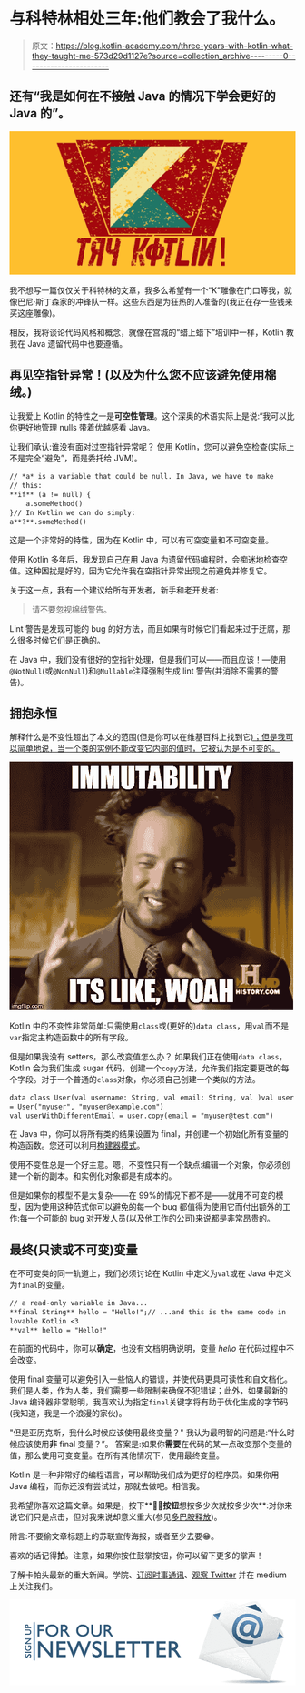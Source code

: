 # 与科特林相处三年:他们教会了我什么。

> 原文：<https://blog.kotlin-academy.com/three-years-with-kotlin-what-they-taught-me-573d29d1127e?source=collection_archive---------0----------------------->

## 还有“我是如何在不接触 Java 的情况下学会更好的 Java 的”。

![](img/eaef6b144d560d46db77fb729616600a.png)

我不想写一篇仅仅关于科特林的文章，我多么希望有一个“K”雕像在门口等我，就像巴尼·斯丁森家的冲锋队一样。这些东西是为狂热的人准备的(我正在存一些钱来买这座雕像)。

相反，我将谈论代码风格和概念，就像在宫城的“蜡上蜡下”培训中一样，Kotlin 教我在 Java 遗留代码中也要遵循。

## 再见空指针异常！(以及为什么您不应该避免使用棉绒。)

让我爱上 Kotlin 的特性之一是**可空性管理**。这个深奥的术语实际上是说:“我可以比你更好地管理 nulls 带着优越感看 Java。

让我们承认:谁没有面对过空指针异常呢？
使用 Kotlin，您可以避免空检查(实际上不是完全“避免”，而是委托给 JVM)。

```
// *a* is a variable that could be null. In Java, we have to make
// this:
**if** (a != null) {
    a.someMethod()
}// In Kotlin we can do simply:
a**?**.someMethod()
```

这是一个非常好的特性，因为在 Kotlin 中，可以有可空变量和不可空变量。

使用 Kotlin 多年后，我发现自己在用 Java 为遗留代码编程时，会痴迷地检查空值。这种困扰是好的，因为它允许我在空指针异常出现之前避免并修复它。

关于这一点，我有一个建议给所有开发者，新手和老开发者:

> 请不要忽视棉绒警告。

Lint 警告是发现可能的 bug 的好方法，而且如果有时候它们看起来过于迂腐，那么很多时候它们是正确的。

在 Java 中，我们没有很好的空指针处理，但是我们可以——而且应该！—使用`@NotNull`(或`@NonNull`)和`@Nullable`注释强制生成 lint 警告(并消除不需要的警告)。

## 拥抱永恒

解释什么是不变性超出了本文的范围(但是你可以在维基百科上找到它[)；但是我可以简单地说，当一个类的实例不能改变它内部的值时，它被认为是不可变的。](https://en.wikipedia.org/wiki/Immutable_object)

![](img/7a9cc5d3cef77ae347b378d10a3d9952.png)

Kotlin 中的不变性非常简单:只需使用`class`或(更好的)`data class`，用`val`而不是`var`指定主构造函数中的所有字段。

但是如果我没有 setters，那么改变值怎么办？
如果我们正在使用`data class`，Kotlin 会为我们生成 sugar 代码，创建一个`copy`方法，允许我们指定要更改的每个字段。对于一个普通的`class`对象，你必须自己创建一个类似的方法。

```
data class User(val username: String, val email: String, val )val user = User("myuser", "myuser@example.com")
val userWithDifferentEmail = user.copy(email = "myuser@test.com")
```

在 Java 中，你可以将所有类的结果设置为 final，并创建一个初始化所有变量的构造函数。您还可以利用[构建器模式](https://en.wikipedia.org/wiki/Builder_pattern#Java)。

使用不变性总是一个好主意。嗯，不变性只有一个缺点:编辑一个对象，你必须创建一个新的副本。和实例化对象都是有成本的。

但是如果你的模型不是太复杂——在 99%的情况下都不是——就用不可变的模型，因为使用这种范式你可以避免的每一个 bug 都值得为使用它而付出额外的工作:每一个可能的 bug 对开发人员(以及他工作的公司)来说都是非常昂贵的。

## 最终(只读或不可变)变量

在不可变类的同一轨道上，我们必须讨论在 Kotlin 中定义为`val`或在 Java 中定义为`final`的变量。

```
// a read-only variable in Java...
**final String** hello = "Hello!";// ...and this is the same code in lovable Kotlin <3
**val** hello = "Hello!"
```

在前面的代码中，你可以**确定**，也没有文档明确说明，变量 *hello* 在代码过程中不会改变。

使用 final 变量可以避免引入一些恼人的错误，并使代码更具可读性和自文档化。我们是人类，作为人类，我们需要一些限制来确保不犯错误；此外，如果最新的 Java 编译器非常聪明，我喜欢认为指定`final`关键字将有助于优化生成的字节码(我知道，我是一个浪漫的家伙)。

"但是亚历克斯，我什么时候应该使用最终变量？"
我认为最明智的问题是:“什么时候应该使用**非** final 变量？”。
答案是:如果你**需要**在代码的某一点改变那个变量的值，那么使用可变变量。在所有其他情况下，使用最终变量。

Kotlin 是一种非常好的编程语言，可以帮助我们成为更好的程序员。如果你用 Java 编程，而你还没有尝试过，那就去做吧。相信我。

我希望你喜欢这篇文章。如果是，按下**👏🏻**按钮**想按多少次就按多少次**:对你来说它们只是点击，但对我来说却意义重大(参见[多巴胺释放](http://uk.businessinsider.com/what-happens-to-your-brain-like-instagram-dopamine-2017-3))。

附言:不要偷文章标题上的苏联宣传海报，或者至少去要😁。

喜欢的话记得**拍**。注意，如果你按住鼓掌按钮，你可以留下更多的掌声！

了解卡帕头最新的重大新闻。学院、[订阅时事通讯](https://kotlin-academy.us17.list-manage.com/subscribe?u=5d3a48e1893758cb5be5c2919&id=d2ba84960a)、[观察 Twitter](https://twitter.com/ktdotacademy) 并在 medium 上关注我们。

[![](img/5ce68714efe3efc036e06786166954ff.png)](http://eepurl.com/diMmGv)
